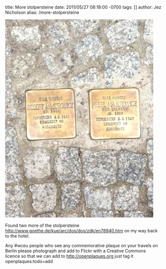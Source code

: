 title: More stolpersteine
date: 2011/05/27 08:18:00 -0700
tags: []
author: Jez Nicholson
alias: /more-stolpersteine

<p><div class='p_embed p_image_embed'>
<a href="/media/getfile/files.posterous.com/jnicho02/BtZotpfcm8UYMwjbAXbEed9VADZZVM4XJcHs9LVIvsKtKD7a49VkszYVlfrj/photo.jpg"><img alt="Photo" height="640" src="/media/getfile/files.posterous.com/jnicho02/nJU9BHrDcdstsivz0nGbH4ZHxo3Lw8Y9muruqpMqvArk5tjI8eP4sqsmkshl/photo.jpg.scaled.500.jpg" width="478" /></a>
</div>
</p>
<p>Found two more of the stolpersteine <a href="http://www.goethe.de/kue/arc/dos/dos/zdk/en78940.htm">http://www.goethe.de/kue/arc/dos/dos/zdk/en78940.htm</a> on my way back to the hotel. <p /> Any #wceu people who see any commemorative plaque on your travels on Berlin please photograph and add to Flickr with a Creative Commons licence so that we can add to <a href="http://openplaques.org">http://openplaques.org</a> just tag it openplaques:todo=add</p>
